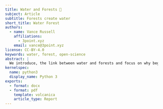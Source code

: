 ```yaml
---
title: Water and Forests 🧙
subject: Article
subtitle: Forests create water
short_title: Water Forest
authors:
  - name: Vance Russell
    affiliations:
      - 3point.xyz
    email: vance@3point.xyz
license: CC-BY-4.0
keywords: water, forest, open-science
abstract: |
  We introduce, the link between water and forests and focus on why beginning of the pipe is better than the outlet
kernelspec:
  name: python3
  display_name: Python 3
exports:
  - format: docx
  - format: pdf
    template: volcanica
    article_type: Report
---
```

